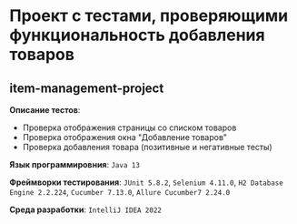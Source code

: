 # Проект с тестами, проверяющими функциональность добавления товаров
## item-management-project

__Описание тестов__:
* Проверка отображения страницы со списком товаров
* Проверка отображения окна "Добавление товаров"
* Проверка добавления товара (позитивные и негативные тесты)

__Язык программировния__: `Java 13`

__Фреймворки тестирования__: `JUnit 5.8.2`, `Selenium 4.11.0`, `H2 Database Engine 2.2.224`, `Cucumber 7.13.0`, `Allure Cucumber7 2.24.0` 

__Среда разработки__: `IntelliJ IDEA 2022` 

